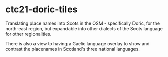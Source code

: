 # ctc21-doric-tiles
Translating place names into Scots in the OSM - specifically Doric, for the north-east region, but expandable into other dialects of the Scots language for other regionalities.

There is also a view to having a Gaelic language overlay to show and contrast the placenames in Scotland's three national languages.
